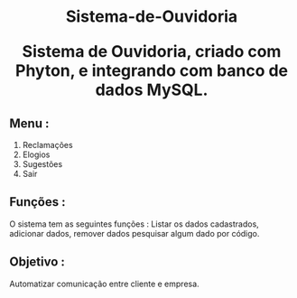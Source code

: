 <h1 align="center">Sistema-de-Ouvidoria </>


Sistema de Ouvidoria, criado com Phyton, e integrando com banco de dados MySQL.

<h2> Menu : </h2>
<ol>
  <li>Reclamações</li>
  <li>Elogios</li>
  <li>Sugestões</li>
  <li>Sair</li>
</ol>


<h2> Funções : </h3> 
O sistema tem as seguintes funções : Listar os dados cadastrados, adicionar dados, remover dados pesquisar algum dado por código.


<h2> Objetivo : </h2>
Automatizar comunicação entre cliente e empresa.

